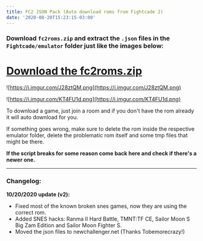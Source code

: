 ```yaml
---
title: FC2 JSON Pack (Auto download roms from Fightcade 2)
date: '2020-08-20T15:23:15-03:00'
---
```

### Download `fc2roms.zip` and extract the `.json` files in the `Fightcade/emulator` folder just like the images below:

# [Download the fc2roms.zip](http://newchallenger.net/fc2/fc2roms.zip)

![https://i.imgur.com/J28ztQM.png](https://i.imgur.com/J28ztQM.png)

![https://i.imgur.com/KT4FU1d.png](https://i.imgur.com/KT4FU1d.png)

To download a game, just join a room and if you don't have the rom already it will auto download for you.

If something goes wrong, make sure to delete the rom inside the respective emulator folder, delete the problematic rom itself and some tmp files that might be there.

**If the script breaks for some reason come back here and check if there's a newer one.**

---

### Changelog:

**10/20/2020 update (v2):**

- Fixed most of the known broken snes games, now they are using the correct rom.
- Added SNES hacks: Ranma II Hard Battle, TMNT:TF CE, Sailor Moon S Big Zam Edition and Sailor Moon Fighter S.
- Moved the json files to newchallenger.net (Thanks Tobemorecrazy!)

